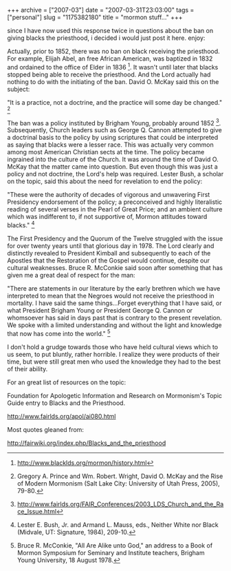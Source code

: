 +++
archive = ["2007-03"]
date = "2007-03-31T23:03:00"
tags = ["personal"]
slug = "1175382180"
title = "mormon stuff..."
+++

since I have now used this response twice in questions about the ban on
giving blacks the priesthood, i decided i would just post it here. enjoy:

Actually, prior to 1852, there was no ban on black receiving the
priesthood. For example, Elijah Abel, an free African American, was
baptized in 1832 and ordained to the office of Elder in 1836 [^1]. It
wasn't until later that blacks stopped being able to receive the
priesthood. And the Lord actually had nothing to do with the initiating of
the ban. David O. McKay said this on the subject:

"It is a practice, not a doctrine, and the practice will some day be
changed." [^2]

The ban was a policy instituted by Brigham Young, probably around 1852
[^3]. Subsequently, Church leaders such as George Q. Cannon attempted to
give a doctrinal basis to the policy by using scriptures that could be
interpreted as saying that blacks were a lesser race. This was actually
very common among most American Christian sects at the time. The policy
became ingrained into the culture of the Church. It was around the time of
David O. McKay that the matter came into question. But even though this
was just a policy and not doctrine, the Lord's help was required. Lester
Bush, a scholar on the topic, said this about the need for revelation to
end the policy:

"These were the authority of decades of vigorous and unwavering First
Presidency endorsement of the policy; a preconceived and highly
literalistic reading of several verses in the Pearl of Great Price; and an
ambient culture which was indifferent to, if not supportive of, Mormon
attitudes toward blacks." [^4]

The First Presidency and the Quorum of the Twelve struggled with the issue
for over twenty years until that glorious day in 1978. The Lord clearly
and distinctly revealed to President Kimball and subsequently to each of
the Apostles that the Restoration of the Gospel would continue, despite
our cultural weaknesses. Bruce R. McConkie said soon after something that
has given me a great deal of respect for the man:

"There are statements in our literature by the early brethren which we
have interpreted to mean that the Negroes would not receive the priesthood
in mortality. I have said the same things...Forget everything that I have
said, or what President Brigham Young or President George Q. Cannon or
whomsoever has said in days past that is contrary to the present
revelation. We spoke with a limited understanding and without the light
and knowledge that now has come into the world." [^5]

I don't hold a grudge towards those who have held cultural views which to
us seem, to put bluntly, rather horrible. I realize they were products of
their time, but were still great men who used the knowledge they had to
the best of their ability.

For an great list of resources on the topic:

Foundation for Apologetic Information and Research on Mormonism's Topic
Guide entry to Blacks and the Priesthood.

http://www.fairlds.org/apol/ai080.html

[^1]: http://www.blacklds.org/mormon/history.html
[^2]: Gregory A. Prince and Wm. Robert. Wright, David O. McKay and the Rise of Modern Mormonism (Salt Lake City: University of Utah Press, 2005), 79-80.
[^3]: http://www.fairlds.org/FAIR_Conferences/2003_LDS_Church_and_the_Race_Issue.html
[^4]: Lester E. Bush, Jr. and Armand L. Mauss, eds., Neither White nor Black (Midvale, UT: Signature, 1984), 209-10.
[^5]: Bruce R. McConkie, "All Are Alike unto God," an address to a Book of Mormon Symposium for Seminary and Institute teachers, Brigham Young University, 18 August 1978.

Most quotes gleaned from:

http://fairwiki.org/index.php/Blacks_and_the_priesthood

